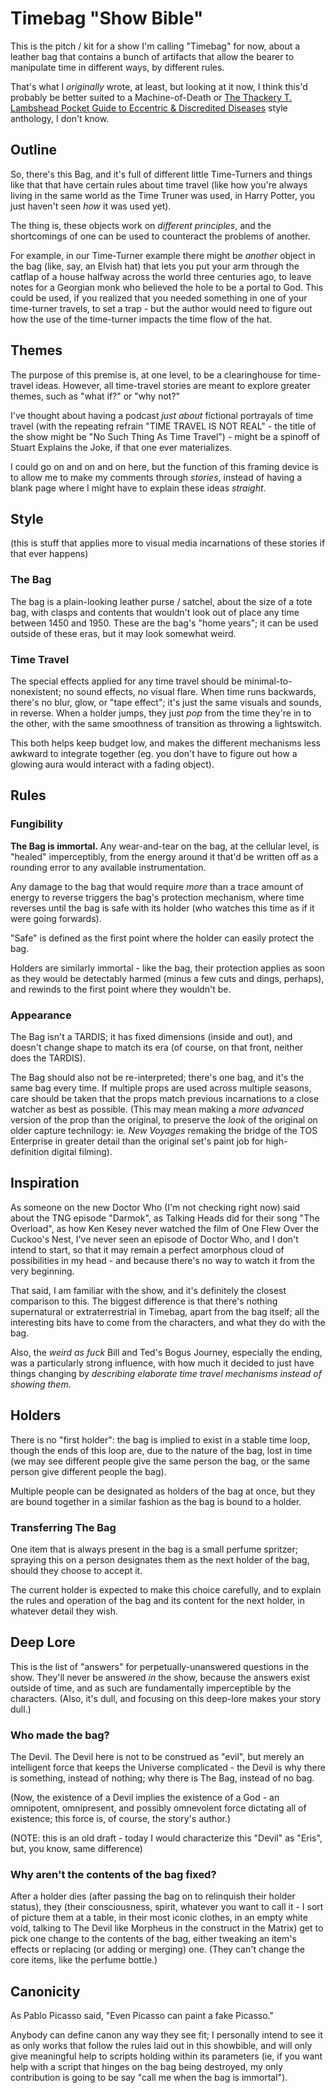 # Timebag "Show Bible"

This is the pitch / kit for a show I'm calling "Timebag" for now, about a leather bag that contains a bunch of artifacts that allow the bearer to manipulate time in different ways, by different rules.

That's what I *originally* wrote, at least, but looking at it now, I think this'd probably be better suited to a Machine-of-Death or [The Thackery T. Lambshead Pocket Guide to Eccentric & Discredited Diseases][TTLPGEDD] style anthology, I don't know.

[TTLPGEDD]: https://en.wikipedia.org/wiki/The_Thackery_T._Lambshead_Pocket_Guide_to_Eccentric_%26_Discredited_Diseases

## Outline

So, there's this Bag, and it's full of different little Time-Turners and things like that that have certain rules about time travel (like how you're always living in the same world as the Time Truner was used, in Harry Potter, you just haven't seen *how* it was used yet).

The thing is, these objects work on *different principles*, and the shortcomings of one can be used to counteract the problems of another.

For example, in our Time-Turner example there might be *another* object in the bag (like, say, an Elvish hat) that lets you put your arm through the catflap of a house halfway across the world three centuries ago, to leave notes for a Georgian monk who believed the hole to be a portal to God. This could be used, if you realized that you needed something in one of your time-turner travels, to set a trap - but the author would need to figure out how the use of the time-turner impacts the time flow of the hat.

## Themes

The purpose of this premise is, at one level, to be a clearinghouse for time-travel ideas. However, all time-travel stories are meant to explore greater themes, such as "what if?" or "why not?"

I've thought about having a podcast *just about* fictional portrayals of time travel (with the repeating refrain "TIME TRAVEL IS NOT REAL" - the title of the show might be "No Such Thing As Time Travel") - might be a spinoff of Stuart Explains the Joke, if that one ever materializes.

I could go on and on and on here, but the function of this framing device is to allow me to make my comments through *stories*, instead of having a blank page where I might have to explain these ideas *straight*.

## Style

(this is stuff that applies more to visual media incarnations of these stories if that ever happens)

### The Bag

The bag is a plain-looking leather purse / satchel, about the size of a tote bag, with clasps and contents that wouldn't look out of place any time between 1450 and 1950. These are the bag's "home years"; it can be used outside of these eras, but it may look somewhat weird.

### Time Travel

The special effects applied for any time travel should be minimal-to-nonexistent; no sound effects, no visual flare. When time runs backwards, there's no blur, glow, or "tape effect"; it's just the same visuals and sounds, in reverse. When a holder jumps, they just *pop* from the time they're in to the other, with the same smoothness of transition as throwing a lightswitch.

This both helps keep budget low, and makes the different mechanisms less awkward to integrate together (eg. you don't have to figure out how a glowing aura would interact with a fading object).

## Rules

### Fungibility

**The Bag is immortal.** Any wear-and-tear on the bag, at the cellular level, is "healed" imperceptibly, from the energy around it that'd be written off as a rounding error to any available instrumentation.

Any damage to the bag that would require *more* than a trace amount of energy to reverse triggers the bag's protection mechanism, where time reverses until the bag is safe with its holder (who watches this time as if it were going forwards).

"Safe" is defined as the first point where the holder can easily protect the bag.

Holders are similarly immortal - like the bag, their protection applies as soon as they would be detectably harmed (minus a few cuts and dings, perhaps), and rewinds to the first point where they wouldn't be.

### Appearance

The Bag isn't a TARDIS; it has fixed dimensions (inside and out), and doesn't change shape to match its era (of course, on that front, neither does the TARDIS).

The Bag should also not be re-interpreted; there's one bag, and it's the same bag every time. If multiple props are used across multiple seasons, care should be taken that the props match previous incarnations to a close watcher as best as possible. (This may mean making a *more advanced* version of the prop than the original, to preserve the *look* of the original on older capture technilogy: ie. *New Voyages* remaking the bridge of the TOS Enterprise in greater detail than the original set's paint job for high-definition digital filming).

## Inspiration

As someone on the new Doctor Who (I'm not checking right now) said about the TNG episode "Darmok", as Talking Heads did for their song "The Overload", as how Ken Kesey never watched the film of One Flew Over the Cuckoo's Nest, I've never seen an episode of Doctor Who, and I don't intend to start, so that it may remain a perfect amorphous cloud of possibilities in my head - and because there's no way to watch it from the very beginning.

That said, I am familiar with the show, and it's definitely the closest comparison to this. The biggest difference is that there's nothing supernatural or extraterrestrial in Timebag, apart from the bag itself; all the interesting bits have to come from the characters, and what they do with the bag.

Also, the *weird as fuck* Bill and Ted's Bogus Journey, especially the ending, was a particularly strong influence, with how much it decided to just have things changing by *describing elaborate time travel mechanisms instead of showing them*.

## Holders

There is no "first holder": the bag is implied to exist in a stable time loop, though the ends of this loop are, due to the nature of the bag, lost in time (we may see different people give the same person the bag, or the same person give different people the bag).

Multiple people can be designated as holders of the bag at once, but they are bound together in a similar fashion as the bag is bound to a holder.

### Transferring The Bag

One item that is always present in the bag is a small perfume spritzer; spraying this on a person designates them as the next holder of the bag, should they choose to accept it.

The current holder is expected to make this choice carefully, and to explain the rules and operation of the bag and its content for the next holder, in whatever detail they wish.

## Deep Lore

This is the list of "answers" for perpetually-unanswered questions in the show. They'll never be answered *in* the show, because the answers exist outside of time, and as such are fundamentally imperceptible by the characters. (Also, it's dull, and focusing on this deep-lore makes your story dull.)

### Who made the bag?

The Devil. The Devil here is not to be construed as "evil", but merely an intelligent force that keeps the Universe complicated - the Devil is why there is something, instead of nothing; why there is The Bag, instead of no bag.

(Now, the existence of a Devil implies the existence of a God - an omnipotent, omnipresent, and possibly omnevolent force dictating all of existence; this force is, of course, the story's author.)

(NOTE: this is an old draft - today I would characterize this "Devil" as "Eris", but, you know, same difference)

### Why aren't the contents of the bag fixed?

After a holder dies (after passing the bag on to relinquish their holder status), they (their consciousness, spirit, whatever you want to call it - I sort of picture them at a table, in their most iconic clothes, in an empty white void, talking to The Devil like Morpheus in the construct in the Matrix) get to pick one change to the contents of the bag, either tweaking an item's effects or replacing (or adding or merging) one. (They can't change the core items, like the perfume bottle.)

## Canonicity

As Pablo Picasso said, "Even Picasso can paint a fake Picasso."

Anybody can define canon any way they see fit; I personally intend to see it as only works that follow the rules laid out in this showbible, and will only give meaningful help to scripts holding within its parameters (ie, if you want help with a script that hinges on the bag being destroyed, my only contribution is going to be say "call me when the bag is immortal").
